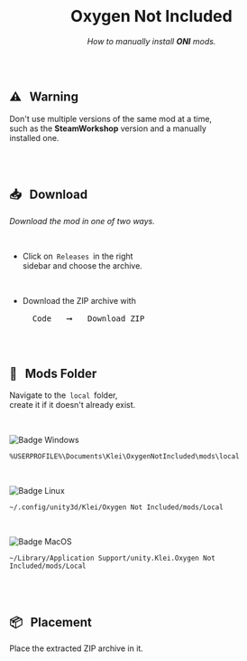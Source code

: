
<br>

<div align = center>

# Oxygen Not Included

*How to manually install **ONI** mods.*

</div>

<br>
<br>

## ⚠  Warning

Don't use multiple versions of the same mod at a time, <br>
such as the **SteamWorkshop** version and a manually <br>
installed one.

<br>
<br>

## 📥  Download

*Download the mod in one of two ways.*

<br>

-   Click on  `Releases`  in the right <br>
    sidebar and choose the archive.
    
    <br>

-   Download the ZIP archive with

    <kbd>  Code  </kbd>  ➞  <kbd>  Download ZIP  </kbd>

<br>
<br>

## 📁  Mods Folder

Navigate to the  `local`  folder, <br>
create it if it doesn't already exist.

<br>

![Badge Windows]

```
%USERPROFILE%\Documents\Klei\OxygenNotIncluded\mods\local
```

<br>

![Badge Linux]

```
~/.config/unity3d/Klei/Oxygen Not Included/mods/Local
```

<br>

![Badge MacOS]

```
~/Library/Application Support/unity.Klei.Oxygen Not Included/mods/Local
```

<br>
<br>

## 📦  Placement

Place the extracted ZIP archive in it.

<br>


<!----------------------------------------------------------------------------->


<!---------------------------------[ Badges ]---------------------------------->

[Badge Windows]: https://img.shields.io/badge/Windows-0078D6?style=for-the-badge&logoColor=white&logo=Windows
[Badge Linux]: https://img.shields.io/badge/Linux-10B981?style=for-the-badge&logoColor=white&logo=Linux
[Badge MacOS]: https://img.shields.io/badge/MacOS-333333?style=for-the-badge&logoColor=white&logo=MacOS
